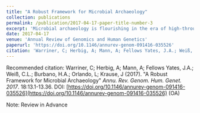 ```yaml
---
title: "A Robust Framework for Microbial Archaeology"
collection: publications
permalink: /publication/2017-04-17-paper-title-number-3
excerpt: 'Microbial archaeology is flourishing in the era of high-throughput sequencing, revealing the agents behind devastating historical plagues, identifying the cryptic movements of pathogens in prehistory, and reconstructing the ancestral microbiota of humans. Here, we introduce the fundamental concepts and theoretical framework of the discipline, then discuss applied methodologies for pathogen identification and microbiome characterization from archaeological samples. We give special attention to the process of identifying, validating, and authenticating ancient microbes using high-throughput DNA sequencing data. Finally, we outline standards and precautions to guide future research in the field.'
date: 2017-04-17
venue: 'Annual Review of Genomics and Human Genetics'
paperurl: 'https://doi.org/10.1146/annurev-genom-091416-035526'
citation: 'Warriner, C; Herbig, A; Mann, A; Fellows Yates, J.A.; Weiß, C.L.; Burbano, H.A.; Orlando, L; Krause, J (2017). &quot;A Robust Framework for Microbial Archaeology&quot; <i>Annu. Rev. Genom. Hum. Genet. 2017</i>. 18:13.1-13.36'
---
```


Recommended citation: Warriner, C; Herbig, A; Mann, A; Fellows Yates, J.A.; Weiß, C.L.; Burbano, H.A.; Orlando, L; Krause, J (2017). &quot;A Robust Framework for Microbial Archaeology&quot; <i>Annu. Rev. Genom. Hum. Genet. 2017</i>. 18:13.1-13.36. DOI: [https://doi.org/10.1146/annurev-genom-091416-035526](https://doi.org/10.1146/annurev-genom-091416-035526) (OA)

Note: Review in Advance
